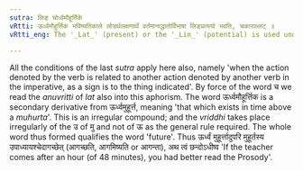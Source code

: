 ```yaml
---
sutra: लिङ् चोर्ध्वमौहूर्तिके
vRtti: ऊर्ध्वमौहूर्त्तिकं भविष्यतिकाले लोडर्थलक्षणार्थे वर्तमानाद्धातोर्विभाषा लिङ्प्रत्ययो भवति, चकाराल्लट् ॥
vRtti_eng: The '_Lat_' (present) or the '_Lin_' (potential) is used under similar conditions in denoting futurity, when the future time is future by a '_muhurta_' (48 minutes).

---
```

All the conditions of the last _sutra_ apply here also, namely 'when the action denoted by the verb is related to another action denoted by another verb in the imperative, as a sign is to the thing indicated'. By force of the word च we read the _anuvritti_ of _lat_ also into this aphorism. The word ऊर्ध्वमौहूर्त्तिक is a secondary derivative from ऊर्ध्वमुहूर्त्त, meaning 'that which exists in time above a _muhurta_'. This is an irregular compound; and the _vriddhi_ takes place irregularly of the उ of मु and not of ऊ as the general rule required. The whole word thus formed qualifies the word 'future'. Thus ऊर्ध्वं मुहूर्त्तादुपरि मुहूर्तस्य उपाध्यायश्चेदागच्छेत् (आगच्छति, आगमिष्यति or आगन्ता), अथ त्वं छन्दोऽधीष्व 'If the teacher comes after an hour (of 48 minutes), you had better read the Prosody'.